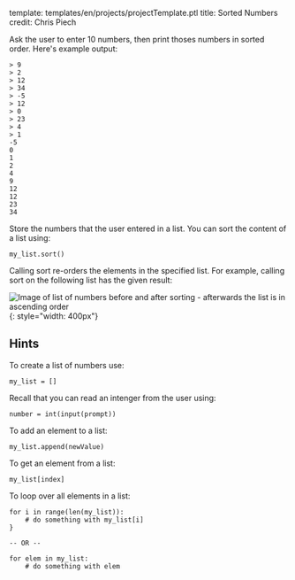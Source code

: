 template: templates/en/projects/projectTemplate.ptl
title: Sorted Numbers
credit: Chris Piech

Ask the user to enter 10 numbers, then print thoses numbers in sorted order.  Here's example output:

```
> 9
> 2
> 12
> 34
> -5
> 12
> 0
> 23
> 4
> 1
-5
0
1
2
4
9
12
12
23
34
```

Store the numbers that the user entered in a list. You can sort the content of a list using:

```
my_list.sort()
```

Calling sort re-orders the elements in the specified list. For example, calling sort on the following list has the given result:

![Image of list of numbers before and after sorting - afterwards the list is in ascending order]({{pathToRoot}}img/projects/sorted/sorting.png){: style="width: 400px"}

## Hints
To create a list of numbers use:

```
my_list = []
```

Recall that you can read an intenger from the user using:

```
number = int(input(prompt))
```

To add an element to a list:

```
my_list.append(newValue)
```

To get an element from a list:

```
my_list[index]
```

To loop over all elements in a list:

```
for i in range(len(my_list)):
    # do something with my_list[i]
}

-- OR --

for elem in my_list:
	# do something with elem
```
